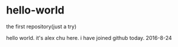 # hello-world
the first repository(just a try)


hello world.
it's alex chu here.
i have joined github today.
2016-8-24
